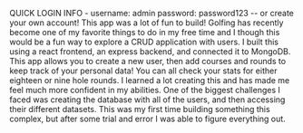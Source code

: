 QUICK LOGIN INFO - username: admin password: password123 -- or create your own account! 
This app was a lot of fun to build! Golfing has recently become one of my favorite things to do in my free time and I though this would be a fun way 
to explore a CRUD application with users. I built this using a react frontend, an express backend, and connected it to MongoDB. This app allows you to
create a new user, then add courses and rounds to keep track of your personal data! You can all check your stats for either eighteen or nine hole rounds.
I learned a lot creating this and has made me feel much more confident in my abilities. One of the biggest challenges I faced was creating the database with
all of the users, and then accessing their different datasets. This was my first time building something this complex, but after some trial and error I was able
to figure everything out.
